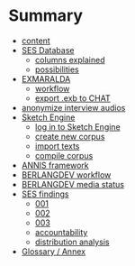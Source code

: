 # Summary

- [content][1]
- [SES Database][2]
	- [columns explained][3]
	- [possibilities][4]
- [EXMARALDA][5]
	- [workflow][6]
	- [export .exb to CHAT][7]
- [anonymize interview audios][8]
- [Sketch Engine][9]
	- [log in to Sketch Engine][10]
	- [create new corpus][11]
	- [import texts][12]
	- [compile corpus][13]
- [ANNIS framework][14]
- [BERLANGDEV workflow][15]
- [BERLANGDEV media status][16]
- [SES findings][17]
	- [001][18]
	- [002][19]
	- [003][20]
	- [accountability][21]
	- [distribution analysis][22]
- [Glossary / Annex][23]

[1]:	a_intro.md
[2]:	c_sesdb01.md
[3]:	d_sesdb002.md
[4]:	e_sesdb003.md
[5]:	e1_exmaralda2.md
[6]:	e1_exmaralda2.md
[7]:	e1_exmaralda.md
[8]:	f_audacity.md
[9]:	g_pageske0.md
[10]:	h_page001.md
[11]:	i_page003.md
[12]:	j_page004.md
[13]:	k_page005.md
[14]:	l_annis01.md
[15]:	m_berlangdev01.md
[16]:	n_ses-status.md
[17]:	o_findings00.md
[18]:	p_findings01.md
[19]:	q_findings02.md
[20]:	r_findings03.md
[21]:	s_sesdb004.md
[22]:	t_sesdist001.md
[23]:	z1_annex.md